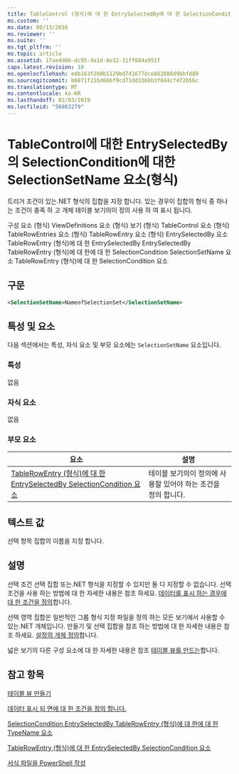 ```yaml
---
title: TableControl (형식)에 대 한 EntrySelectedBy에 대 한 SelectionCondition SelectionSetName 요소 | Microsoft Docs
ms.custom: ''
ms.date: 09/13/2016
ms.reviewer: ''
ms.suite: ''
ms.tgt_pltfrm: ''
ms.topic: article
ms.assetid: 17ae4d6b-dc95-4a1d-8e32-31ff084a951f
caps.latest.revision: 10
ms.openlocfilehash: edb163f2b0b5129bd741677dce882888d9bbfd89
ms.sourcegitcommit: b6871f21bd666f9cd71dd336bb3f844cf472b56c
ms.translationtype: MT
ms.contentlocale: ko-KR
ms.lasthandoff: 02/03/2019
ms.locfileid: "56863279"
---
```

# <a name="selectionsetname-element-for-selectioncondition-for-entryselectedby-for-tablecontrol-format"></a>TableControl에 대한 EntrySelectedBy의 SelectionCondition에 대한 SelectionSetName 요소(형식)

트리거 조건이 있는.NET 형식의 집합을 지정 합니다. 있는 경우이 집합의 형식 중 하나는 조건이 충족 하 고 개체 테이블 보기의이 정의 사용 하 여 표시 됩니다.

구성 요소 (형식) ViewDefinitions 요소 (형식) 보기 (형식) TableControl 요소 (형식) TableRowEntries 요소 (형식) TableRowEntry 요소 (형식) EntrySelectedBy 요소 TableRowEntry (형식)에 대 한 EntrySelectedBy EntrySelectedBy TableRowEntry (형식)에 대 한에 대 한 SelectionCondition SelectionSetName 요소 TableRowEntry (형식)에 대 한 SelectionCondition 요소

## <a name="syntax"></a>구문

```xml
<SelectionSetName>NameofSelectionSet</SelectionSetName>
```

## <a name="attributes-and-elements"></a>특성 및 요소

다음 섹션에서는 특성, 자식 요소 및 부모 요소에는 `SelectionSetName` 요소입니다.

### <a name="attributes"></a>특성

없음

### <a name="child-elements"></a>자식 요소

없음

### <a name="parent-elements"></a>부모 요소

|요소|설명|
|-------------|-----------------|
|[TableRowEntry (형식)에 대 한 EntrySelectedBy SelectionCondition 요소](./selectioncondition-element-for-entryselectedby-for-tablecontrol-format.md)|테이블 보기의이 정의에 사용할 있어야 하는 조건을 정의 합니다.|

## <a name="text-value"></a>텍스트 값

선택 항목 집합의 이름을 지정 합니다.

## <a name="remarks"></a>설명

선택 조건 선택 집합 또는.NET 형식을 지정할 수 있지만 둘 다 지정할 수 없습니다. 선택 조건을 사용 하는 방법에 대 한 자세한 내용은 참조 하세요. [데이터를 표시 하는 경우에 대 한 조건을 정의](./defining-conditions-for-displaying-data.md)합니다.

선택 영역 집합은 일반적인 그룹 형식 지정 파일을 정의 하는 모든 보기에서 사용할 수 있는.NET 개체입니다. 만들기 및 선택 집합을 참조 하는 방법에 대 한 자세한 내용은 참조 하세요. [설정의 개체 정의](./defining-selection-sets.md)합니다.

넓은 보기의 다른 구성 요소에 대 한 자세한 내용은 참조 [테이블 뷰를 만드는](./creating-a-table-view.md)합니다.

## <a name="see-also"></a>참고 항목

[테이블 뷰 만들기](./creating-a-table-view.md)

[데이터 표시 되 면에 대 한 조건을 정의 합니다.](./defining-conditions-for-displaying-data.md)

[SelectionCondition EntrySelectedBy TableRowEntry (형식)에 대 한에 대 한 TypeName 요소](./typename-element-for-selectioncondition-for-entryselectedby-for-tablecontrol-format.md)

[TableRowEntry (형식)에 대 한 EntrySelectedBy SelectionCondition 요소](./selectioncondition-element-for-entryselectedby-for-tablecontrol-format.md)

[서식 파일을 PowerShell 작성](./writing-a-powershell-formatting-file.md)
